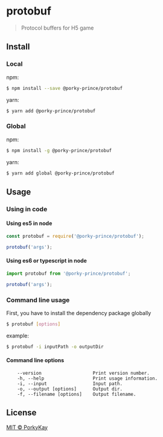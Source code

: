 # protobuf

> Protocol buffers for H5 game

## Install

### Local

npm:

```sh
$ npm install --save @porky-prince/protobuf
```

yarn:

```sh
$ yarn add @porky-prince/protobuf
```

### Global

npm:

```sh
$ npm install -g @porky-prince/protobuf
```

yarn:

```sh
$ yarn add global @porky-prince/protobuf
```

## Usage

### Using in code

#### Using es5 in node

```js
const protobuf = require('@porky-prince/protobuf');

protobuf('args');
```

#### Using es6 or typescript in node

```js
import protobuf from '@porky-prince/protobuf';

protobuf('args');
```

### Command line usage

First, you have to install the dependency package globally

```sh
$ protobuf [options]
```

example:

```sh
$ protobuf -i inputPath -o outputDir
```

#### Command line options

```
    --version               	Print version number.
    -h, --help                  Print usage information.
    -i, --input                 Input path.
    -o, --output [options]   	Output dir.
    -f, --filename [options]    Output filename.
```

## License

[MIT © PorkyKay](./LICENSE)
